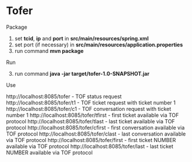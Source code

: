 # Tofer

Package

1.	set **tcid**, **ip** and **port** in **src/main/resources/spring.xml**
2.	set port (if necessary) in **src/main/resources/application.properties**
3.	run command **mvn package**

Run

3.	run command **java -jar target/tofer-1.0-SNAPSHOT.jar**

Use

http://localhost:8085/tofer - TOF status request
http://localhost:8085/tofer/t1 - TOF ticket request with ticket number 1
http://localhost:8085/tofer/c1 - TOF conversation request with ticket number 1
http://localhost:8085/tofer/tfirst - first ticket available via TOF protocol
http://localhost:8085/tofer/tlast - last ticket available via TOF protocol
http://localhost:8085/tofer/cfirst - first conversation available via TOF protocol
http://localhost:8085/tofer/clast - last conversation available via TOF protocol
http://localhost:8085/tofer/first - first ticket NUMBER available via TOF protocol
http://localhost:8085/tofer/last - last ticket NUMBER available via TOF protocol
